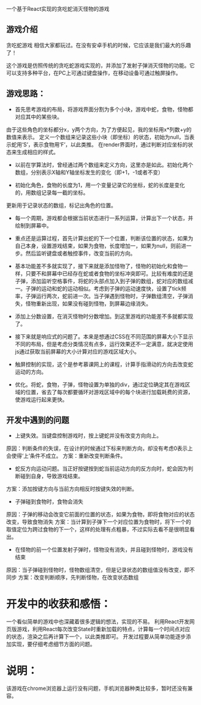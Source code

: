 一个基于React实现的贪吃蛇消灭怪物的游戏

## 游戏介绍

贪吃蛇游戏 相信大家都玩过。在没有安卓手机的时候，它应该是我们最大的乐趣了！

这个游戏是仿照传统的贪吃蛇游戏实现的，并添加了发射子弹消灭怪物的功能。它可以支持多种平台，在PC上可通过键盘操作，在移动设备可通过触屏操作。

## 游戏思路：

- 首先思考游戏的布局，将游戏界面分割为多个小块，游戏中蛇，食物，怪物都对应其中的某些块。

由于这些角色的坐标都分x，y两个方向，为了方便起见，我的坐标用x*列数+y的数值来表示。
定义一个数组来记录这些小块（即坐标）的状态，初始为null，当表示蛇用‘S’，表示食物用‘F’，以此类推。
在render界面时，通过判断对应坐标的状态来生成相应的样式。

- 以前在学算法时，曾经通过两个数组来定义方向，这里亦是如此。初始化两个数组，分别表示X轴和Y轴坐标发生的变化（即+1，-1或者不变）

- 初始化角色，食物的长度为1，用一个变量记录它的坐标，蛇的长度是变化的，用数组记录每一截的坐标。

更新用于记录状态的数组，标记出角色的位置。

- 每一个周期，游戏都会根据当前状态进行一系列运算，计算出下一个状态，并绘制到屏幕中。

- 重点还是运算过程，首先计算出蛇的下一个位置，判断该位置的状态，如果为自己本身，设置游戏结束，如果为食物，长度增加一，如果为null，则前进一步。然后监听键盘或者触控事件，改变当前的方向。

- 基本功能差不多就实现了，接下来就是添加怪物了，怪物的初始化和食物一样，只要不和屏幕中已经存在蛇或者食物的坐标冲突即可。比较有难度的还是子弹，添加监听空格事件，将蛇的头部点加入到子弹的数组，蛇对应的数组减一。子弹的运动和蛇的运动相似。考虑到子弹的运动速度快，设置了tick频率，子弹运行两次，蛇前进一次。当子弹遇到怪物时，子弹数组清空，子弹消失，怪物重新出现，如果没有碰到怪物，到屏幕边缘消失。

- 添加上分数设置，在消灭怪物时分数增加。到这里游戏的功能差不多就都实现了。

- 接下来就是响应式的问题了。本来是想通过CSS在不同范围的屏幕大小下显示不同的布局，但是考虑分类情况有点多，运行效果还不一定满意，就决定使用js通过获取当前屏幕的大小计算对应的游戏区域大小。

- 触屏控制的实现，这个是参考慕课网上的课程，计算手指滑动的方向去改变蛇运动的方向。

- 优化。将蛇，食物，子弹，怪物设置为单独的div，通过定位确定其在游戏区域的位置，省去了每次都要循环对游戏区域中的每个块进行加载耗费的资源，使游戏运行起来更快。

## 开发中遇到的问题

- 上键失效。当键盘控制游戏时，按上键蛇并没有改变方向向上。

原因：判断条件的失误，在设计的时候通过下标来判断方向，却没有考虑0表示上会使得‘上’条件不成立。
方案：重新改变判断条件。

- 蛇反方向运动问题。当正好按键按到蛇当前运动方向的反方向时，蛇会因为判断碰到自身，导致游戏结束。

方案：添加按键方向与当前方向相反时按键失效的判断。

- 子弹碰到食物时，食物会消失

原因：子弹的移动会改变它前面的位置的状态，如果为食物，即将食物对应的状态改变，导致食物消失
方案：当计算到子弹下一个对应位置为食物时，将下一个的取值定位为跨过食物的下一个，这样的处理有点粗暴，不过实际去看不是很明显看出。

- 在怪物的前一个位置发射子弹时，怪物没有消失，并且碰到怪物时，游戏没有结束

原因：当子弹碰到怪物时，怪物数组清空，但是记录状态的数组值没有改变，即不同步
方案：改变判断顺序，先判断怪物，在改变状态数组

# 开发中的收获和感悟：

一个看似简单的游戏中也深藏着很多逻辑的想法，实现的不易。
利用React开发网页版游戏，利用React每次改变State时重新加载的特点，计算每一个时间点对应的状态，渲染之后再计算下一个，以此类推即可。
开发过程要从简单功能逐步添加实现，要仔细考虑细节方面的问题。

# 说明：

该游戏在chrome浏览器上运行没有问题，手机浏览器种类比较多，暂时还没有兼容。
